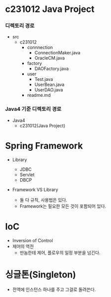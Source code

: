 # c231012 Java Project

### 디렉토리 경로

- src
    - c231012
      - connnection
         - ConnectionMaker.java
         - OracleCM.java
      - factory
         - DAOFactory.java
      - user
         - Test.java
         - UserBean.java
         - UserDAO.java
      - readme.md

### Java4 기준 디렉토리 경로

- Java4
    - c231012(Java Project)
    
# Spring Framework
- Library
    - JDBC
    - Servlet
    - DBCP

- Framework VS Library
    - 둘 다 규칙, 사용법은 있다.
    - Framework는 필요한 모든 것이 포함되어 있다.
    
# IoC
- Inversion of Control
- 제어의 역전
   - 딴놈한테 제어, 플로우의 일정 부분을 넘긴다.
   
# 싱글톤(Singleton)
- 전역에 인스턴스 하나를 주고 그걸로 돌려쓴다.









    
    
    
